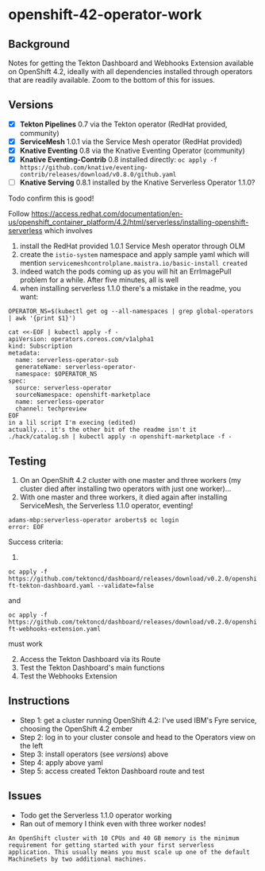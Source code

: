 # openshift-42-operator-work

## Background

Notes for getting the Tekton Dashboard and Webhooks Extension available on OpenShift 4.2, ideally with all dependencies installed through operators that are readily available. Zoom to the bottom of this for issues.

## Versions

- [x] **Tekton Pipelines** 0.7 via the Tekton operator (RedHat provided, community)
- [x] **ServiceMesh** 1.0.1 via the Service Mesh operator (RedHat provided)
- [x] **Knative Eventing** 0.8 via the Knative Eventing Operator (community)
- [x] **Knative Eventing-Contrib** 0.8 installed directly: 
`oc apply -f https://github.com/knative/eventing-contrib/releases/download/v0.8.0/github.yaml`
- [ ] **Knative Serving** 0.8.1 installed by the Knative Serverless Operator 1.1.0?

Todo confirm this is good!

Follow https://access.redhat.com/documentation/en-us/openshift_container_platform/4.2/html/serverless/installing-openshift-serverless which involves

1) install the RedHat provided 1.0.1 Service Mesh operator through OLM
2) create the `istio-system` namespace and apply sample yaml which will mention `servicemeshcontrolplane.maistra.io/basic-install created`
3) indeed watch the pods coming up as you will hit an ErrImagePull problem for a while. After five minutes, all is well
4) when installing serverless 1.1.0 there's a mistake in the readme, you want:

```
OPERATOR_NS=$(kubectl get og --all-namespaces | grep global-operators | awk '{print $1}')

cat <<-EOF | kubectl apply -f -
apiVersion: operators.coreos.com/v1alpha1
kind: Subscription
metadata:
  name: serverless-operator-sub
  generateName: serverless-operator-
  namespace: $OPERATOR_NS
spec:
  source: serverless-operator
  sourceNamespace: openshift-marketplace
  name: serverless-operator
  channel: techpreview
EOF
in a lil script I'm execing (edited) 
actually... it's the other bit of the readme isn't it
./hack/catalog.sh | kubectl apply -n openshift-marketplace -f -
```


## Testing

1) On an OpenShift 4.2 cluster with one master and three workers (my cluster died after installing two operators with just one worker)...
2) With one master and three workers, it died again after installing ServiceMesh, the Serverless 1.1.0 operator, eventing!

```
adams-mbp:serverless-operator aroberts$ oc login
error: EOF
```

Success criteria:

1. 
`oc apply -f https://github.com/tektoncd/dashboard/releases/download/v0.2.0/openshift-tekton-dashboard.yaml --validate=false`

and

`oc apply -f https://github.com/tektoncd/dashboard/releases/download/v0.2.0/openshift-webhooks-extension.yaml`

must work

2. Access the Tekton Dashboard via its Route
3. Test the Tekton Dashboard's main functions
4. Test the Webhooks Extension

## Instructions

- Step 1: get a cluster running OpenShift 4.2: I've used IBM's Fyre service, choosing the OpenShift 4.2 ember
- Step 2: log in to your cluster console and head to the Operators view on the left
- Step 3: install operators (see *versions*) above
- Step 4: apply above yaml
- Step 5: access created Tekton Dashboard route and test

## Issues

- Todo get the Serverless 1.1.0 operator working
- Ran out of memory I think even with three worker nodes! 

```
An OpenShift cluster with 10 CPUs and 40 GB memory is the minimum requirement for getting started with your first serverless application. This usually means you must scale up one of the default MachineSets by two additional machines.
```

